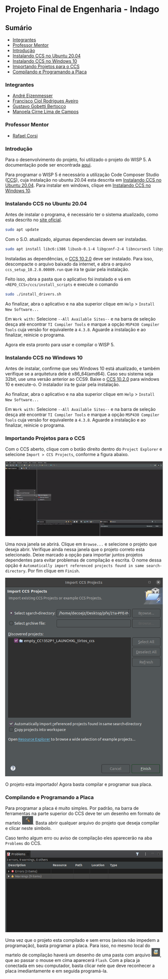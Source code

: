 # Projeto Final de Engenharia - Indago

## Sumário
* [Integrantes](#integrantes)
* [Professor Mentor](#professor-mentor)
* [Introdução](#introdução)
* [Instalando CCS no Ubuntu 20.04](#instalando-ccs-no-ubuntu-20-.04)
* [Instalando CCS no Windows 10](#instalando-ccs-no-windows-10)
* [Importando Projetos para o CCS](#importando-projetos-para-o-ccs)
* [Compilando e Programando a Placa](#compilando-e-programando-a-placa)

### Integrantes
* [André Ejzenmesser](https://github.com/decoejz)
* [Francisco Ciol Rodrigues Aveiro](https://github.com/franciol)
* [Gustavo Gobetti Bertocco](https://github.com/GustavoGB)
* [Manoela Cirne Lima de Campos](https://github.com/manucirne)

### Professor Mentor
* [Rafael Corsi](https://github.com/rafaelcorsi)

### Introdução
Para o desenvolvimento do projeto, foi utilizado o projeto do WISP 5. A documentação pode ser encontrada [aqui](https://sites.google.com/uw.edu/wisp-wiki/wisp5).

Para programar o WISP 5 é necessário a utilização Code Composer Studio ([CCS](https://software-dl.ti.com/ccs/esd/documents/ccs_downloads.html)), cuja instalação no ubuntu 20.04 esta descrita em [Instalando CCS no Ubuntu 20.04](#instalando-ccs-no-ubuntu-20.04). Para instalar em windows, clique em [Instalando CCS no Windows 10](#instalando-ccs-no-windows-10).

### Instalando CCS no Ubuntu 20.04

Antes de instalar o programa, é necessário ter o sistema atualizado, como esta descrito no [site oficial](https://software-dl.ti.com/ccs/esd/documents/ccsv10_linux_host_support.html).

```BASH
sudo apt update
```

Com o S.O. atualizado, algumas dependencias devem ser instaladas.

```BASH
sudo apt install libc6:i386 libusb-0.1-4 libgconf-2-4 libncurses5 libpython2.7 libtinfo5
```

Instaladas as dependências, o [CCS 10.2.0](https://software-dl.ti.com/ccs/esd/documents/ccs_downloads.html) deve ser instalado. Para isso, descompacte o arquivo baixado da internet, e abra o arquivo `ccs_setup_10.2.0.00009.run` que ira te guiar pela instalação.

Feito isso, abra a pasta que o aplicativo foi instalado e vá em `<REPO_CCS>/ccs/install_scripts` e execute o comando

```BASH
sudo ./install_drivers.sh
```

Ao finalizar, abra o aplicativo e na aba superior clique em `Help` > `Install New Software...`

Em `Work with:` Selecione `--All Available Sites--` e na barra de seleção desça até encontrar `TI Compiler Tools` e marque a opção `MSP430 Compiler Tools` cuja versão for equivalente a `4.3.8`. Aguarde a instalação e ao finalizar, reinicie o programa.

Agora ele esta pronto para usar e compilar o WISP 5.

### Instalando CCS no Windows 10

Antes de instalar, confirme que seu Windows 10 está atualizado, e também verifique se a arquitetura dele é x86_64(amd64). Caso seu sistema seja 32bit, use uma versão anterior ao CCS9. 
Baixe o [CCS 10.2.0](https://software-dl.ti.com/ccs/esd/documents/ccs_downloads.html) para windows 10 e execute-o. O instalador ira te guiar pela instalação.

Ao finalizar, abra o aplicativo e na aba superior clique em `Help` > `Install New Software...`

Em `Work with:` Selecione `--All Available Sites--` e na barra de seleção desça até encontrar `TI Compiler Tools` e marque a opção `MSP430 Compiler Tools` cuja versão for equivalente a `4.3.8`. Aguarde a instalação e ao finalizar, reinicie o programa.

### Importando Projetos para o CCS

Com o CCS aberto, clique com o botão direito dentro do `Project Explorer` e selecione `Import > CCS Projects`, conforme a figura abaixo.

![Indisponível](https://github.com/Insper/21a-PFE-INDAGO/blob/master/images/importCCS.png)

Uma nova janela se abrirá. Clique em `Browse...` e selecione o projeto que deseja abrir. Verifique ainda nessa janela que o projeto correto esta selecionado. Deixe marcado a opção para importar juntos projetos dependentes para evitar problemas de compilação e escrita. O nome dessa opção é `Automatically import referenced projects found in same search-directory`. Por fim clique em `Finish`.

![Indisponível](https://github.com/insper/21a-PFE-INDAGO/blob/master/images/importWindowCCS.png)

O projeto esta importado! Agora basta compilar e programar sua placa.

### Compilando e Programando a Placa

Para programar a placa é muito simples. Por padrão, na barra de ferramentas na parte superior do CCS deve ter um desenho em formato de martelo ![Indisponível](https://github.com/insper/21a-PFE-INDAGO/blob/master/images/martelo.png). Basta abrir qualquer arquivo do projeto que deseja compilar e clicar neste simbolo.

Caso tenho algum erro ou aviso de compilação eles aparecerão na aba `Problems` do CCS.

![Indisponível](https://github.com/insper/21a-PFE-INDAGO/blob/master/images/problemsCCS.png)

Uma vez que o projeto esta compilado e sem erros (avisos não impedem a programação), basta programar a placa. Para isso, no mesmo local do martelo de compilação haverá um desenho de uma pasta com arquivo ![Indisponível](https://github.com/insper/21a-PFE-INDAGO/blob/master/images/programando.png),
 que ao passar o mouse em cima aparecerá `Flash`. Com a placa ja conectada em seu computador, basta clicar nele que deve reconhecer a placa imediantamente e em seguida programá-la.
